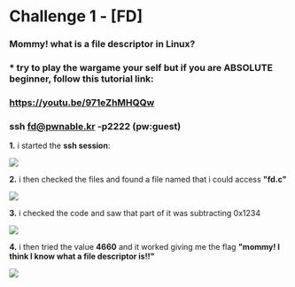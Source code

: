 # Challenge 1 - [FD]

### Mommy! what is a file descriptor in Linux?

### * try to play the wargame your self but if you are ABSOLUTE beginner, follow this tutorial link:
### https://youtu.be/971eZhMHQQw

### ssh fd@pwnable.kr -p2222 (pw:guest)

**1.** i started the **ssh session**:

![](https://i.gyazo.com/65a7d4b10b3049f943905e843ad49c8c.png)

**2.** i then checked the files and found a file named that i could access **"fd.c"**

![](https://i.gyazo.com/f6551b22b481bd2971254d9329af51f0.png)

**3.** i checked the code and saw that part of it was subtracting 0x1234

![](https://i.gyazo.com/2c21cb80a1409339a4ed5cfb92d95c10.png)

**4.** i then tried the value **4660** and it worked giving me the flag **"mommy! I think I know what a file descriptor is!!"**

![](https://i.gyazo.com/0d8f4ed33863b7dfcf8cef275fac8eb0.png)

